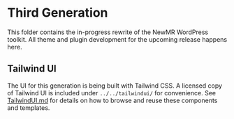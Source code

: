 # Third Generation

This folder contains the in-progress rewrite of the NewMR WordPress toolkit. All theme and plugin development for the upcoming release happens here.

## Tailwind UI

The UI for this generation is being built with Tailwind CSS. A licensed copy of Tailwind UI is included under `../../tailwindui/` for convenience. See [TailwindUI.md](./TailwindUI.md) for details on how to browse and reuse these components and templates.
